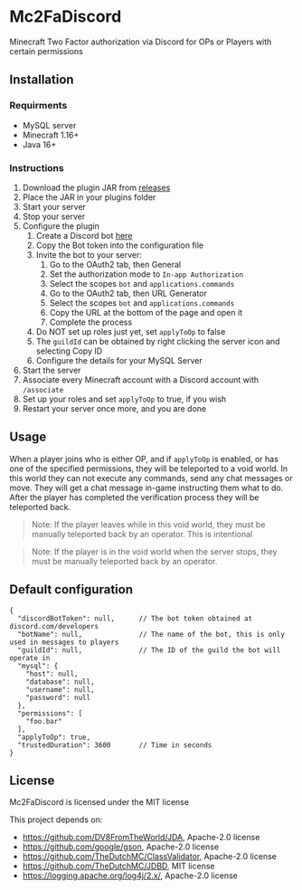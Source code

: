 # Mc2FaDiscord
Minecraft Two Factor authorization via Discord for OPs or Players with certain permissions

## Installation
### Requirments
- MySQL server
- Minecraft 1.16+
- Java 16+

### Instructions
1. Download the plugin JAR from [releases](https://github.com/TheDutchMC/Mc2FaDiscord/releases)
2. Place the JAR in your plugins folder
3. Start your server
4. Stop your server
5. Configure the plugin
    1. Create a Discord bot [here](https://discord.com/developers)
    2. Copy the Bot token into the configuration file
    3. Invite the bot to your server:
        1. Go to the OAuth2 tab, then General
        2. Set the authorization mode to `In-app Authorization`
        3. Select the scopes `bot` and `applications.commands`
        4. Go to the OAuth2 tab, then URL Generator
        4. Select the scopes `bot` and `applications.commands`
        5. Copy the URL at the bottom of the page and open it
        6. Complete the process
    4. Do NOT set up roles just yet, set `applyToOp` to false
    5. The `guildId` can be obtained by right clicking the server icon and selecting Copy ID
    6. Configure the details for your MySQL Server
6. Start the server
7. Associate every Minecraft account with a Discord account with `/associate`
8. Set up your roles and set `applyToOp` to true, if you wish
9. Restart your server once more, and you are done

## Usage
When a player joins who is either OP, and if `applyToOp` is enabled, or has one of the specified permissions, they will be teleported to a void world. In this world they can not execute any commands, send any chat messages or move. 
They will get a chat message in-game instructing them what to do. After the player has completed the verification process they will be teleported back.

>Note: If the player leaves while in this void world, they must be manually teleported back by an operator. This is intentional  

>Note: If the player is in the void world when the server stops, they must be manually teleported back by an operator.  


## Default configuration
```jsonc
{
  "discordBotToken": null,      // The bot token obtained at discord.com/developers
  "botName": null,              // The name of the bot, this is only used in messages to players
  "guildId": null,              // The ID of the guild the bot will operate in
  "mysql": {
    "host": null,
    "database": null,
    "username": null,
    "password": null
  },
  "permissions": [
    "foo.bar"
  ],
  "applyToOp": true,
  "trustedDuration": 3600       // Time in seconds
}
```
## License
Mc2FaDiscord is licensed under the MIT license

This project depends on:
- https://github.com/DV8FromTheWorld/JDA, Apache-2.0 license
- https://github.com/google/gson, Apache-2.0 license
- https://github.com/TheDutchMC/ClassValidator, Apache-2.0 license
- https://github.com/TheDutchMC/JDBD, MIT license
- https://logging.apache.org/log4j/2.x/, Apache-2.0 license